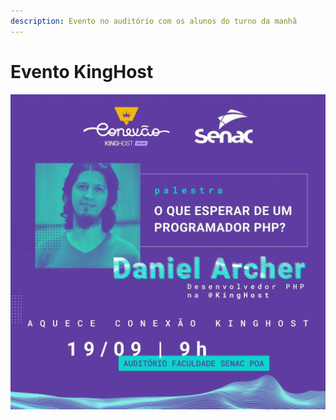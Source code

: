 ```yaml
---
description: Evento no auditório com os alunos do turno da manhã
---
```


# Evento KingHost

![](.gitbook/assets/whatsapp-image-2018-09-18-at-17.54.25.jpeg)

